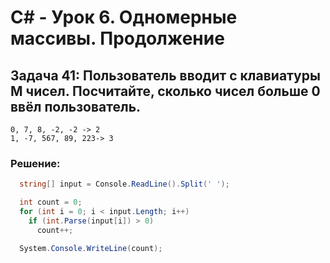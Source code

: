 # C# - Урок 6. Одномерные массивы. Продолжение

## Задача 41: Пользователь вводит с клавиатуры M чисел. Посчитайте, сколько чисел больше 0 ввёл пользователь.

```
0, 7, 8, -2, -2 -> 2
1, -7, 567, 89, 223-> 3
```

### Решение:

```c#
  string[] input = Console.ReadLine().Split(' ');

  int count = 0;
  for (int i = 0; i < input.Length; i++)
    if (int.Parse(input[i]) > 0)
      count++;

  System.Console.WriteLine(count);
```


